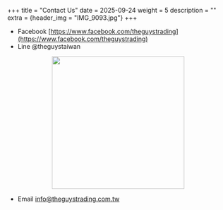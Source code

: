 +++
title = "Contact Us"
date = 2025-09-24
weight = 5
description = ""
extra = {header_img = "IMG_9093.jpg"}
+++

* Facebook [https://www.facebook.com/theguystrading](https://www.facebook.com/theguystrading)
* Line @theguystaiwan

<img src="/img/LineQR.png" style="width: 300px; margin-left: 20%;" />

* Email [info@theguystrading.com.tw](mailto:info@theguystrading.com.tw)
